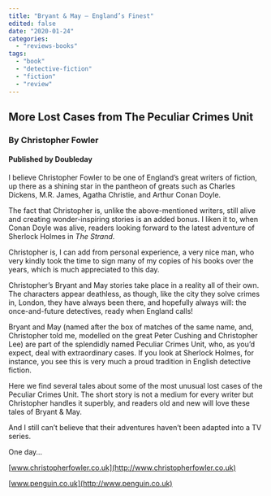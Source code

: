 ```yaml
---
title: "Bryant & May – England’s Finest"
edited: false
date: "2020-01-24"
categories:
  - "reviews-books"
tags:
  - "book"
  - "detective-fiction"
  - "fiction"
  - "review"
---
```


## More Lost Cases from The Peculiar Crimes Unit

### By Christopher Fowler

#### Published by Doubleday

I believe Christopher Fowler to be one of England’s great writers of fiction, up there as a shining star in the pantheon of greats such as Charles Dickens, M.R. James, Agatha Christie, and Arthur Conan Doyle.

The fact that Christopher is, unlike the above-mentioned writers, still alive and creating wonder-inspiring stories is an added bonus. I liken it to, when Conan Doyle was alive, readers looking forward to the latest adventure of Sherlock Holmes in _The Strand_.

Christopher is, I can add from personal experience, a very nice man, who very kindly took the time to sign many of my copies of his books over the years, which is much appreciated to this day.

Christopher’s Bryant and May stories take place in a reality all of their own. The characters appear deathless, as though, like the city they solve crimes in, London, they have always been there, and hopefully always will: the once-and-future detectives, ready when England calls!

Bryant and May (named after the box of matches of the same name, and, Christopher told me, modelled on the great Peter Cushing and Christopher Lee) are part of the splendidly named Peculiar Crimes Unit, who, as you’d expect, deal with extraordinary cases. If you look at Sherlock Holmes, for instance, you see this is very much a proud tradition in English detective fiction.

Here we find several tales about some of the most unusual lost cases of the Peculiar Crimes Unit. The short story is not a medium for every writer but Christopher handles it superbly, and readers old and new will love these tales of Bryant & May.

And I still can’t believe that their adventures haven’t been adapted into a TV series.

One day…

[www.christopherfowler.co.uk](http://www.christopherfowler.co.uk)

[www.penguin.co.uk](http://www.penguin.co.uk)
